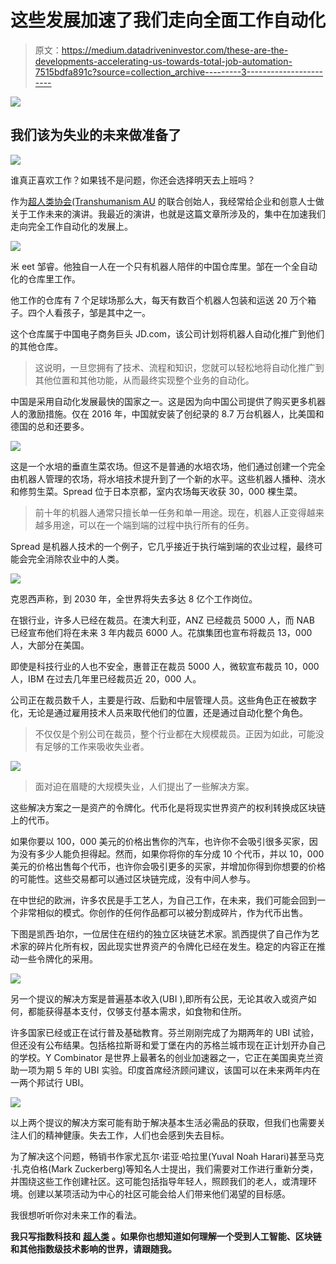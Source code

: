 # 这些发展加速了我们走向全面工作自动化

> 原文：<https://medium.datadriveninvestor.com/these-are-the-developments-accelerating-us-towards-total-job-automation-7515bdfa891c?source=collection_archive---------3----------------------->

[![](img/20524c4da985b5c111cef8ffb87213e0.png)](http://www.clkmg.com/ddieditor/JoinUsTF)

## 我们该为失业的未来做准备了

![](img/9631fa93e932bc9e073d85ad3de3dbca.png)

谁真正喜欢工作？如果钱不是问题，你还会选择明天去上班吗？

作为[超人类协会(Transhumanism AU](https://www.transhumanism.com.au/) 的联合创始人，我经常给企业和创意人士做关于工作未来的演讲。我最近的演讲，也就是这篇文章所涉及的，集中在加速我们走向完全工作自动化的发展上。

![](img/c3b5040218349283f47507142eddcbf5.png)

米 eet 邹睿。他独自一人在一个只有机器人陪伴的中国仓库里。邹在一个全自动化的仓库里工作。

他工作的仓库有 7 个足球场那么大，每天有数百个机器人包装和运送 20 万个箱子。四个人看孩子，邹是其中之一。

这个仓库属于中国电子商务巨头 JD.com，该公司计划将机器人自动化推广到他们的其他仓库。

> 这说明，一旦您拥有了技术、流程和知识，您就可以轻松地将自动化推广到其他位置和其他功能，从而最终实现整个业务的自动化。

中国是采用自动化发展最快的国家之一。这是因为向中国公司提供了购买更多机器人的激励措施。仅在 2016 年，中国就安装了创纪录的 8.7 万台机器人，比美国和德国的总和还要多。

![](img/4dee803afa66ce3babc0dff13eaac0e6.png)

这是一个水培的垂直生菜农场。但这不是普通的水培农场，他们通过创建一个完全由机器人管理的农场，将水培技术提升到了一个新的水平。这些机器人播种、浇水和修剪生菜。Spread 位于日本京都，室内农场每天收获 30，000 棵生菜。

> 前十年的机器人通常只擅长单一任务和单一用途。现在，机器人正变得越来越多用途，可以在一个端到端的过程中执行所有的任务。

Spread 是机器人技术的一个例子，它几乎接近于执行端到端的农业过程，最终可能会完全消除农业中的人类。

![](img/41eb836b08bb3b32e9429cb803889229.png)

克恩西声称，到 2030 年，全世界将失去多达 8 亿个工作岗位。

在银行业，许多人已经在裁员。在澳大利亚，ANZ 已经裁员 5000 人，而 NAB 已经宣布他们将在未来 3 年内裁员 6000 人。花旗集团也宣布将裁员 13，000 人，大部分在美国。

即使是科技行业的人也不安全，惠普正在裁员 5000 人，微软宣布裁员 10，000 人，IBM 在过去几年里已经裁员近 20，000 人。

公司正在裁员数千人，主要是行政、后勤和中层管理人员。这些角色正在被数字化，无论是通过雇用技术人员来取代他们的位置，还是通过自动化整个角色。

> 不仅仅是个别公司在裁员，整个行业都在大规模裁员。正因为如此，可能没有足够的工作来吸收失业者。

![](img/07f696d7adbf738aa108d63b72351066.png)

> 面对迫在眉睫的大规模失业，人们提出了一些解决方案。

这些解决方案之一是资产的令牌化。代币化是将现实世界资产的权利转换成区块链上的代币。

如果你要以 100，000 美元的价格出售你的汽车，也许你不会吸引很多买家，因为没有多少人能负担得起。然而，如果你将你的车分成 10 个代币，并以 10，000 美元的价格出售每个代币，也许你会吸引更多的买家，并增加你得到你想要的价格的可能性。这些交易都可以通过区块链完成，没有中间人参与。

在中世纪的欧洲，许多农民是手工艺人，为自己工作，在未来，我们可能会回到一个非常相似的模式。你创作的任何作品都可以被分割成碎片，作为代币出售。

下图是凯西·珀尔，一位居住在纽约的独立区块链艺术家。凯西提供了自己作为艺术家的碎片化所有权，因此现实世界资产的令牌化已经在发生。稳定的内容正在推动一些令牌化的采用。

![](img/7fc5b6dca0d13c3218b249db1ef2b164.png)

另一个提议的解决方案是普遍基本收入(UBI ),即所有公民，无论其收入或资产如何，都能获得基本支付，仅够支付基本需求，如食物和住所。

许多国家已经或正在试行普及基础教育。芬兰刚刚完成了为期两年的 UBI 试验，但还没有公布结果。包括格拉斯哥和爱丁堡在内的苏格兰城市现在正计划开办自己的学校。Y Combinator 是世界上最著名的创业加速器之一，它正在美国奥克兰资助一项为期 5 年的 UBI 实验。印度首席经济顾问建议，该国可以在未来两年内在一两个邦试行 UBI。

![](img/ac625e410907c1789bab3ec57f1fdee2.png)

以上两个提议的解决方案可能有助于解决基本生活必需品的获取，但我们也需要关注人们的精神健康。失去工作，人们也会感到失去目标。

为了解决这个问题，畅销书作家尤瓦尔·诺亚·哈拉里(Yuval Noah Harari)甚至马克·扎克伯格(Mark Zuckerberg)等知名人士提出，我们需要对工作进行重新分类，并围绕这些工作创建社区。这可能包括指导年轻人，照顾我们的老人，或清理环境。创建以某项活动为中心的社区可能会给人们带来他们渴望的目标感。

我很想听听你对未来工作的看法。

**我只写指数科技和** [**超人类**](https://www.transhumanism.com.au/) **。如果你也想知道如何理解一个受到人工智能、区块链和其他指数级技术影响的世界，请跟随我。**